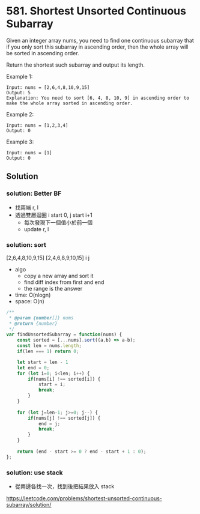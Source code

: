 # 581. Shortest Unsorted Continuous Subarray

Given an integer array nums, you need to find one continuous subarray that if you only sort this subarray in ascending order, then the whole array will be sorted in ascending order.

Return the shortest such subarray and output its length.

Example 1:
```
Input: nums = [2,6,4,8,10,9,15]
Output: 5
Explanation: You need to sort [6, 4, 8, 10, 9] in ascending order to make the whole array sorted in ascending order.
```
Example 2:
```
Input: nums = [1,2,3,4]
Output: 0
```
Example 3:
```
Input: nums = [1]
Output: 0
```

## Solution

### solution: Better BF
- 找兩端 r, l
- 透過雙層迴圈 i start 0, j start i+1
    - 每次發現下一個值小於前一個
    - update r, l


### solution: sort
[2,6,4,8,10,9,15]
[2,4,6,8,9,10,15]
   i
            j
- algo
    - copy a new array and sort it
    - find diff index from first and end
    - the range is the answer
- time: O(nlogn)
- space: O(n)

```js
/**
 * @param {number[]} nums
 * @return {number}
 */
var findUnsortedSubarray = function(nums) {
    const sorted = [...nums].sort((a,b) => a-b);
    const len = nums.length;
    if(len === 1) return 0;

    let start = len - 1
    let end = 0;
    for (let i=0; i<len; i++) {
        if(nums[i] !== sorted[i]) {
            start = i;
            break;
        }
    }
    
    for (let j=len-1; j>=0; j--) {
        if(nums[j] !== sorted[j]) {
            end = j;
            break;
        }
    }
    
    return (end - start >= 0 ? end - start + 1 : 0);
};
```

### solution: use stack
- 從兩邊各找一次，找到後把結果放入 stack

https://leetcode.com/problems/shortest-unsorted-continuous-subarray/solution/
